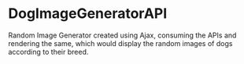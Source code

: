 # DogImageGeneratorAPI
Random Image Generator created using Ajax, consuming the APIs and rendering the same, which would display the random images of dogs according to their breed.
